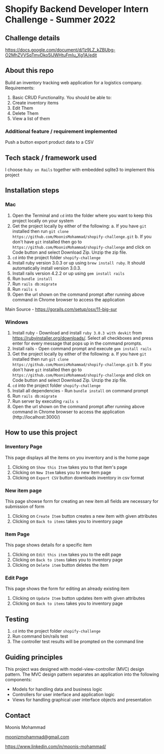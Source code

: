 # Shopify Backend Developer Intern Challenge - Summer 2022

## Challenge details

https://docs.google.com/document/d/1z9LZ_kZBUbg-O2MhZVVSqTmvDko5IJWHtuFmIu_Xg1A/edit

## About this repo

Build an inventory tracking web application for a logistics company.
Requirements:
1. Basic CRUD Functionality. You should be able to:
2. Create inventory items
3. Edit Them
4. Delete Them
5. View a list of them


### Additional feature / requirement implemented

Push a button export product data to a CSV

## Tech stack / framework used

I choose ```Ruby on Rails``` together with embedded sqlite3 to implement this project

## Installation steps

### Mac

1. Open the Terminal and ``cd`` into the folder where you want to keep this project locally on your system
2. Get the project locally by either of the following:
    a. If you have ```git``` installed then run ```git clone https://github.com/MoonisMohammad/shopify-challenge.git```
    b. If you don't have ```git``` installed then go to ```https://github.com/MoonisMohammad/shopify-challenge``` and click on Code button and select Download Zip. Unzip the zip file.
3. ```cd``` into the project folder ```shopify-challenge```
4. Install ruby version 3.0.3 or up using ```brew install ruby```. It should automatically install version 3.0.3.
5. Install rails version 4.2.2 or up using ```gem install rails```
6. Run ```bundle install```
7. Run ```rails db:migrate```
8. Run ```rails s```
9. Open the url shown on the command prompt after running above command in Chrome browser to access the application

Main Source - https://gorails.com/setup/osx/11-big-sur

### Windows

1. Install ruby - Download and install ```ruby 3.0.3 with devkit``` from https://rubyinstaller.org/downloads/. Select all checkboxes and press enter for every message that pops up in the command prompts.
2. Install rails - Open command prompt and execute ```gem install rails```
3. Get the project locally by either of the following:
    a. If you have ```git``` installed then run ```git clone https://github.com/MoonisMohammad/shopify-challenge.git```
    b. If you don't have ```git``` installed then go to ```https://github.com/MoonisMohammad/shopify-challenge``` and click on Code button and select Download Zip. Unzip the zip file.
4. ```cd``` into the project folder ```shopify-challenge```
5. Install all dependencies - Run ```bundle install``` on command prompt
6. Run ```rails db:migrate```
7. Run server by executing ```rails s```
8. Open the url shown on the command prompt after running above command in Chrome browser to access the application (http://localhost:3000/)

## How to use this project

### Inventory Page

This page displays all the items on you inventory and is the home page 
1. Clicking on ```Show this Item``` takes you to that item's page
2. Clicking on ```New Item``` takes you to new item page
3. Clicking on ```Export CSV``` button downloads inventory in csv format

### New item page

This page showse form for creating an new item all fields are necessary for submission of form
1. Clicking on ```Create Item``` button creates a new item with given attributes
2. Clicking on ```Back to items``` takes you to inventory page

### Item Page

This page shows details for a specific item
1. Clicking on ```Edit this item``` takes you to the edit page
2. Clicking on ```Back to items``` takes you to inventory page
3. Clicking on ```Delete item``` button deletes the item

### Edit Page

This page shows the form for editing an already existing item
1. Clicking on ```Update Item``` button updates item with given attributes
2. Clicking on ```Back to items``` takes you to inventory page

## Testing
1. ```cd``` into the project folder ```shopify-challenge```
2. Run command bin/rails test
3. The controller test results will be prompted on the command line

## Guiding principles

This project was designed with model-view-controller (MVC)  design pattern. The MVC  design pattern separates an application into the following components:

- Models for handling data and business logic 
- Controllers for user interface and application logic
- Views for handling graphical user interface objects and presentation

## Contact

Moonis Mohammad

moonizmohammad@gmail.com

https://www.linkedin.com/in/moonis-mohammad/

